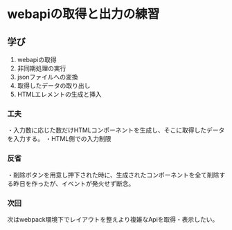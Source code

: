 # webapiの取得と出力の練習
## 学び
1. webapiの取得
2. 非同期処理の実行
3. jsonファイルへの変換
4. 取得したデータの取り出し
5. HTMLエレメントの生成と挿入

### 工夫
・入力数に応じた数だけHTMLコンポーネントを生成し、そこに取得したデータを入力する。 ・HTML側での入力制限

### 反省
・削除ボタンを用意し押下された時に、生成されたコンポーネントを全て削除する昨日を作ったが、イベントが発火せず断念。

### 次回
次はwebpack環境下でレイアウトを整えより複雑なApiを取得・表示したい。
